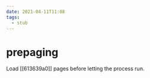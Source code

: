 ```yaml
---
date: 2021-04-11T11:08
tags: 
  - stub
---
```


# prepaging

Load [[613639a0]] pages before letting the process run.
